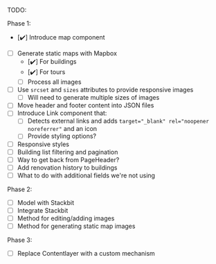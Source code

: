 TODO:

Phase 1:

- [✔️] Introduce map component
- [ ] Generate static maps with Mapbox
  - [✔️] For buildings
  - [✔️] For tours
  - [ ] Process all images
- [ ] Use `srcset` and `sizes` attributes to provide responsive images
  - [ ] Will need to generate multiple sizes of images
- [ ] Move header and footer content into JSON files
- [ ] Introduce Link component that:
  - [ ] Detects external links and adds `target="_blank" rel="noopener noreferrer"` and an icon
  - [ ] Provide styling options?
- [ ] Responsive styles
- [ ] Building list filtering and pagination
- [ ] Way to get back from PageHeader?
- [ ] Add renovation history to buildings
- [ ] What to do with additional fields we're not using

Phase 2:

- [ ] Model with Stackbit
- [ ] Integrate Stackbit
- [ ] Method for editing/adding images
- [ ] Method for generating static map images

Phase 3:

- [ ] Replace Contentlayer with a custom mechanism
